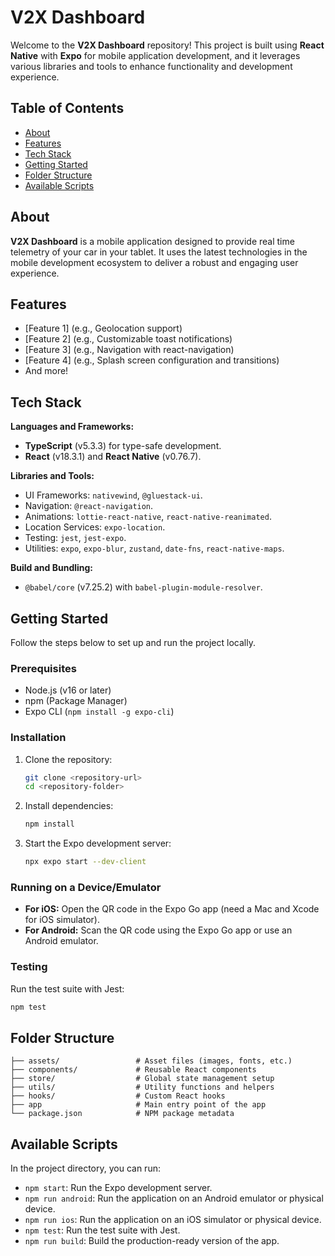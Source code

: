 # V2X Dashboard

Welcome to the **V2X Dashboard** repository! This project is built using **React Native** with **Expo** for mobile application development, and it leverages various libraries and tools to enhance functionality and development experience.

## Table of Contents

- [About](#about)
- [Features](#features)
- [Tech Stack](#tech-stack)
- [Getting Started](#getting-started)
- [Folder Structure](#folder-structure)
- [Available Scripts](#available-scripts)

## About

**V2X Dashboard** is a mobile application designed to provide real time telemetry of your car in your tablet. It uses the latest technologies in the mobile development ecosystem to deliver a robust and engaging user experience.

## Features

- [Feature 1] (e.g., Geolocation support)
- [Feature 2] (e.g., Customizable toast notifications)
- [Feature 3] (e.g., Navigation with react-navigation)
- [Feature 4] (e.g., Splash screen configuration and transitions)
- And more!

## Tech Stack

**Languages and Frameworks:**
- **TypeScript** (v5.3.3) for type-safe development.
- **React** (v18.3.1) and **React Native** (v0.76.7).

**Libraries and Tools:**
- UI Frameworks: `nativewind`, `@gluestack-ui`.
- Navigation: `@react-navigation`.
- Animations: `lottie-react-native`, `react-native-reanimated`.
- Location Services: `expo-location`.
- Testing: `jest`, `jest-expo`.
- Utilities: `expo`, `expo-blur`, `zustand`, `date-fns`, `react-native-maps`.

**Build and Bundling:**
- `@babel/core` (v7.25.2) with `babel-plugin-module-resolver`.

## Getting Started

Follow the steps below to set up and run the project locally.

### Prerequisites

- Node.js (v16 or later)
- npm (Package Manager)
- Expo CLI (`npm install -g expo-cli`)

### Installation

1. Clone the repository:
   ```bash
   git clone <repository-url>
   cd <repository-folder>
   ```

2. Install dependencies:
   ```bash
   npm install
   ```

3. Start the Expo development server:
   ```bash
   npx expo start --dev-client
   ```

### Running on a Device/Emulator

- **For iOS:** Open the QR code in the Expo Go app (need a Mac and Xcode for iOS simulator).
- **For Android:** Scan the QR code using the Expo Go app or use an Android emulator.

### Testing

Run the test suite with Jest:
```bash
npm test
```

## Folder Structure

```plaintext
├── assets/                 # Asset files (images, fonts, etc.)
├── components/             # Reusable React components
├── store/                  # Global state management setup 
├── utils/                  # Utility functions and helpers
├── hooks/                  # Custom React hooks
├── app                     # Main entry point of the app
└── package.json            # NPM package metadata
```

## Available Scripts

In the project directory, you can run:

- `npm start`: Run the Expo development server.
- `npm run android`: Run the application on an Android emulator or physical device.
- `npm run ios`: Run the application on an iOS simulator or physical device.
- `npm test`: Run the test suite with Jest.
- `npm run build`: Build the production-ready version of the app.


